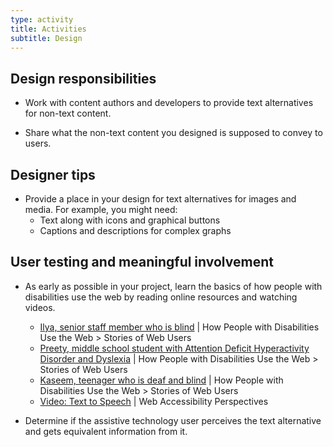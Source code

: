 ```yaml
---
type: activity
title: Activities
subtitle: Design
---
```


## Design responsibilities

- Work with content authors and developers to provide text alternatives for non-text content.

- Share what the non-text content you designed is supposed to convey to users.

## Designer tips

- Provide a place in your design for text alternatives for images and media. For example, you might need:
    - Text along with icons and graphical buttons
    - Captions and descriptions for complex graphs

## User testing and meaningful involvement

- As early as possible in your project, learn the basics of how people with disabilities use the web by reading online resources and watching videos.
    - [Ilya, senior staff member who is blind](https://www.w3.org/WAI/people-use-web/user-stories/#accountant) | How People with Disabilities Use the Web > Stories of Web Users
    - [Preety, middle school student with Attention Deficit Hyperactivity Disorder and Dyslexia](https://www.w3.org/WAI/people-use-web/user-stories/#classroomstudent) | How People with Disabilities Use the Web > Stories of Web Users
    - [Kaseem, teenager who is deaf and blind](https://www.w3.org/WAI/people-use-web/user-stories/#teenager) | How People with Disabilities Use the Web > Stories of Web Users
    - [Video: Text to Speech](https://www.w3.org/WAI/perspective-videos/speech/) | Web Accessibility Perspectives

- Determine if the assistive technology user perceives the text alternative and gets equivalent information from it.
